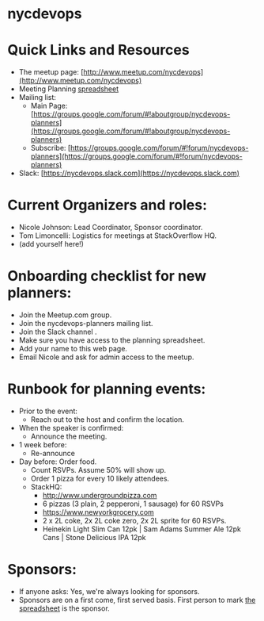 # nycdevops

# Quick Links and Resources

* The meetup page: [http://www.meetup.com/nycdevops](http://www.meetup.com/nycdevops)
* Meeting Planning [spreadsheet](https://docs.google.com/spreadsheets/d/1ADyrpX3PK-etBq4M_KhdLC9COet39Vuy5caeIA6OyTc/edit)
* Mailing list:
  * Main Page: [https://groups.google.com/forum/#!aboutgroup/nycdevops-planners](https://groups.google.com/forum/#!aboutgroup/nycdevops-planners)
  * Subscribe: [https://groups.google.com/forum/#!forum/nycdevops-planners](https://groups.google.com/forum/#!forum/nycdevops-planners)
* Slack: [https://nycdevops.slack.com](https://nycdevops.slack.com)

# Current Organizers and roles:</h2>
  * Nicole Johnson: Lead Coordinator, Sponsor coordinator.
  * Tom Limoncelli: Logistics for meetings at StackOverflow HQ. 
  * (add yourself here!) 
 
# Onboarding checklist for new planners:

  * Join the Meetup.com group.
  * Join the nycdevops-planners mailing list.
  * Join the Slack channel .
  * Make sure you have access to the planning spreadsheet. 
  * Add your name to this web page.
  * Email Nicole and ask for admin access to the meetup. 

# Runbook for planning events:

  * Prior to the event:
    * Reach out to the host and confirm the location. 
  * When the speaker is confirmed:
    * Announce the meeting. 
  * 1 week before:
    * Re-announce 
  * Day before: Order food.
    * Count RSVPs. Assume 50% will show up. 
    * Order 1 pizza for every 10 likely attendees.
    * StackHQ:
      * http://www.undergroundpizza.com
      * 6 pizzas (3 plain, 2 pepperoni, 1 sausage) for 60 RSVPs 
      * https://www.newyorkgrocery.com
      * 2 x 2L coke, 2x 2L coke zero, 2x 2L sprite for 60 RSVPs. 
      * Heinekin Light Slim Can 12pk | Sam Adams Summer Ale 12pk Cans | Stone Delicious IPA 12pk 
 
# Sponsors:

  * If anyone asks: Yes, we're always looking for sponsors. 
  * Sponsors are on a first come, first served basis.  First person to mark [the spreadsheet](https://docs.google.com/spreadsheets/d/1ADyrpX3PK-etBq4M_KhdLC9COet39Vuy5caeIA6OyTc/edit) is the  sponsor.
